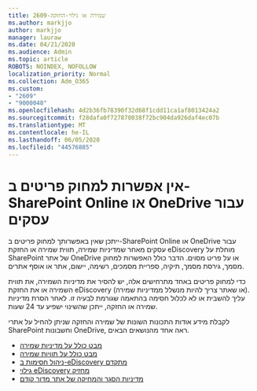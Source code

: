 ```yaml
---
title: 2609-שמירה או גילוי-החזקה
ms.author: markjjo
author: markjjo
manager: lauraw
ms.date: 04/21/2020
ms.audience: Admin
ms.topic: article
ROBOTS: NOINDEX, NOFOLLOW
localization_priority: Normal
ms.collection: Adm_O365
ms.custom:
- "2609"
- "9000048"
ms.openlocfilehash: 4d2b36fb78390f32d68f1cdd11ca1af8013424a2
ms.sourcegitcommit: f28dafa0f727870038f72bc904da926daf4ec07b
ms.translationtype: MT
ms.contentlocale: he-IL
ms.lasthandoff: 06/05/2020
ms.locfileid: "44576885"
---
```

# <a name="unable-to-delete-items-in-sharepoint-online-or-onedrive-for-business"></a>אין אפשרות למחוק פריטים ב-SharePoint Online או OneDrive עבור עסקים

ייתכן שאין באפשרותך למחוק פריטים ב-SharePoint Online או OneDrive עבור עסקים מאחר שמדיניות שמירה, תווית שמירה או החזקת eDiscovery מוחלת על SharePoint של אתר OneDrive או על פריט מסוים. הדבר כולל האפשרות למחוק מסמך, גירסת מסמך, תיקיה, ספריית מסמכים, רשימה, יישום, אתר או אוסף אתרים. 

כדי למחוק פריטים באחד מתרחישים אלה, יש להסיר את מדיניות השמירה, את תווית השמירה או את החזקת eDiscovery (או שאתר צריך להיות מנשלל ממדיניות שמירה). עליך להשבית או לא לכלול חסימה בהתאמה שגורמת לבעיה זו. לאחר הסרת מדיניות שמירה או החזקה, ייתכן שהשינוי ישפיע עד 24 שעות. 

לקבלת מידע אודות התכונות השונות של שמירה והחזקה שניתן להחיל על אתרי SharePoint וחשבונות OneDrive, ראה אחד מהנושאים הבאים.

- [מבט כולל על מדיניות שמירה](https://docs.microsoft.com/microsoft-365/compliance/retention-policies)
- [מבט כולל על תוויות שמירה](https://docs.microsoft.com/microsoft-365/compliance/labels)
- [ניהול חסימות ב-eDiscovery מתקדם](https://docs.microsoft.com/microsoft-365/compliance/managing-holds)
- [גילוי eDiscovery מחזיק](https://docs.microsoft.com/microsoft-365/compliance/ediscovery-cases#step-4-place-content-locations-on-hold)
- [מדיניות הסגר והמחיקה של אתר מדור קודם](https://support.office.com/article/Use-policies-for-site-closure-and-deletion-A8280D82-27FD-48C5-9ADF-8A5431208BA5)
